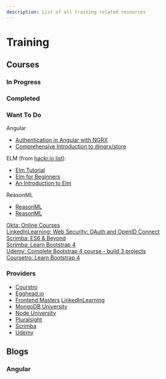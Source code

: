 ```yaml
---
description: List of all training related resources
---
```


# Training

## Courses

### In Progress

### Completed

### Want To Do

Angular

* [Authentication in Angular with NGRX](http://mherman.org/blog/2018/04/17/authentication-in-angular-with-ngrx/#.Wvl43Ygvy00)
* [Comprehensive Introduction to @ngrx/store](https://gist.github.com/btroncone/a6e4347326749f938510)

ELM \(from [hackr.io list](https://hackr.io/tutorials/learn-elm)\):

* [Elm Tutorial](https://www.linkedin.com/pulse/single-page-web-apps-elm-part-one-getting-started-new-kevin-greene/)
* [Elm for Beginners](https://courses.knowthen.com/p/elm-for-beginners)
* [An Introduction to Elm](https://guide.elm-lang.org/)

ReasonML

* [ReasonML](https://www.google.com/search?q=reasonml+tutorial+video&oq=reasonml+tutorial+video&aqs=chrome..69i57.9106j0j7&sourceid=chrome&ie=UTF-8)
* [ReasonML](https://reasonml.github.io/)

[Okta: Online Courses](http://okta.litmos.com/online-courses)  
[LinkedInLearning: Web Security: OAuth and OpenID Connect](https://www.linkedin.com/learning/web-security-oauth-and-openid-connect/welcome)  
[Scrimba: ES6 & Beyond](https://scrimba.com/playlist/p4Mrt9)  
[Scrimba: Learn Bootstrap 4](https://scrimba.com/g/gbootstrap4)  
[Udemy: Complete Bootstrap 4 course - build 3 projects](https://www.udemy.com/bootstrap-4-tutorials/learn/v4/overview)  
[Coursetro: Learn Bootstrap 4](https://coursetro.com/posts/code/130/Learn-Bootstrap-4-Final-in-2018-with-our-Free-Crash-Course)

### Providers

* [Courstro](https://coursetro.com/)
* [Egghead.io](https://egghead.io/)
* [Frontend Masters](https://frontendmasters.com/) [LinkedInLearning](https://www.linkedin.com/learning)
* [MongoDB University](https://university.mongodb.com/)
* [Node University](https://node.university/)
* [Pluralsight](https://www.pluralsight.com/)
* [Scrimba](https://www.linkedin.com/learning)
* [Udemy](https://www.udemy.com/) 

## Blogs

### Angular



